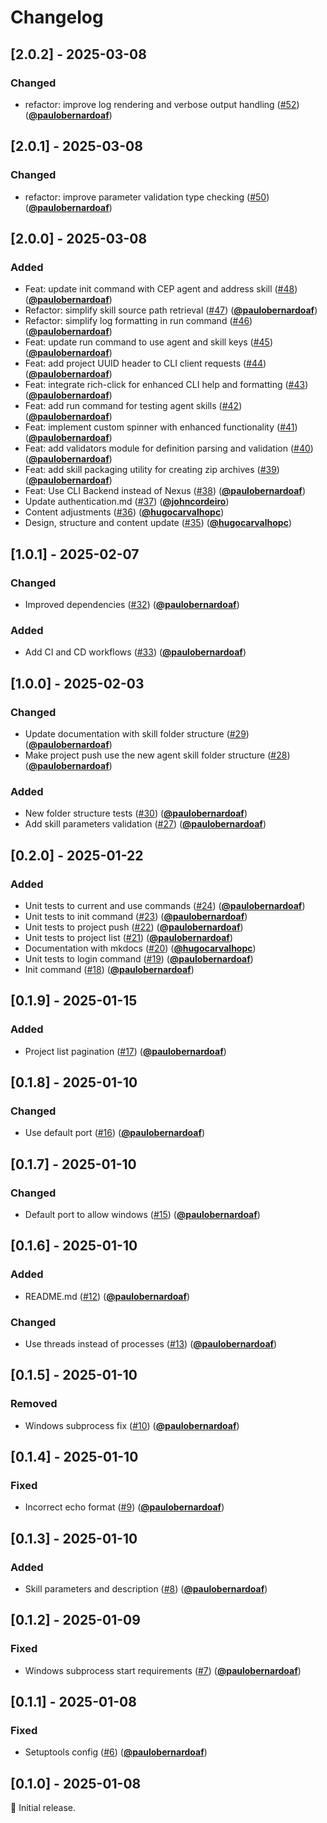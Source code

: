 # Changelog

## [2.0.2] - 2025-03-08

### Changed

- refactor: improve log rendering and verbose output handling ([#52](https://github.com/weni-ai/weni-cli/pull/52)) ([**@paulobernardoaf**](https://github.com/paulobernardoaf))

## [2.0.1] - 2025-03-08

### Changed

- refactor: improve parameter validation type checking ([#50](https://github.com/weni-ai/weni-cli/pull/50)) ([**@paulobernardoaf**](https://github.com/paulobernardoaf))

## [2.0.0] - 2025-03-08

### Added

- Feat: update init command with CEP agent and address skill ([#48](https://github.com/weni-ai/weni-cli/pull/48)) ([**@paulobernardoaf**](https://github.com/paulobernardoaf))
- Refactor: simplify skill source path retrieval ([#47](https://github.com/weni-ai/weni-cli/pull/47)) ([**@paulobernardoaf**](https://github.com/paulobernardoaf))
- Refactor: simplify log formatting in run command ([#46](https://github.com/weni-ai/weni-cli/pull/46)) ([**@paulobernardoaf**](https://github.com/paulobernardoaf))
- Feat: update run command to use agent and skill keys ([#45](https://github.com/weni-ai/weni-cli/pull/45)) ([**@paulobernardoaf**](https://github.com/paulobernardoaf))
- Feat: add project UUID header to CLI client requests ([#44](https://github.com/weni-ai/weni-cli/pull/44)) ([**@paulobernardoaf**](https://github.com/paulobernardoaf))
- Feat: integrate rich-click for enhanced CLI help and formatting ([#43](https://github.com/weni-ai/weni-cli/pull/43)) ([**@paulobernardoaf**](https://github.com/paulobernardoaf))
- Feat: add run command for testing agent skills ([#42](https://github.com/weni-ai/weni-cli/pull/42)) ([**@paulobernardoaf**](https://github.com/paulobernardoaf))
- Feat: implement custom spinner with enhanced functionality ([#41](https://github.com/weni-ai/weni-cli/pull/41)) ([**@paulobernardoaf**](https://github.com/paulobernardoaf))
- Feat: add validators module for definition parsing and validation ([#40](https://github.com/weni-ai/weni-cli/pull/40)) ([**@paulobernardoaf**](https://github.com/paulobernardoaf))
- Feat: add skill packaging utility for creating zip archives ([#39](https://github.com/weni-ai/weni-cli/pull/39)) ([**@paulobernardoaf**](https://github.com/paulobernardoaf))
- Feat: Use CLI Backend instead of Nexus ([#38](https://github.com/weni-ai/weni-cli/pull/38)) ([**@paulobernardoaf**](https://github.com/paulobernardoaf))
- Update authentication.md ([#37](https://github.com/weni-ai/weni-cli/pull/37)) ([**@johncordeiro**](https://github.com/johncordeiro))
- Content adjustments ([#36](https://github.com/weni-ai/weni-cli/pull/36)) ([**@hugocarvalhopc**](https://github.com/hugocarvalhopc))
- Design, structure and content update ([#35](https://github.com/weni-ai/weni-cli/pull/35)) ([**@hugocarvalhopc**](https://github.com/hugocarvalhopc))

## [1.0.1] - 2025-02-07

### Changed

- Improved dependencies ([#32](https://github.com/weni-ai/weni-cli/pull/32)) ([**@paulobernardoaf**](https://github.com/paulobernardoaf))

### Added

- Add CI and CD workflows ([#33](https://github.com/weni-ai/weni-cli/pull/33)) ([**@paulobernardoaf**](https://github.com/paulobernardoaf))

## [1.0.0] - 2025-02-03

### Changed

- Update documentation with skill folder structure ([#29](https://github.com/weni-ai/weni-cli/pull/29)) ([**@paulobernardoaf**](https://github.com/paulobernardoaf))
- Make project push use the new agent skill folder structure ([#28](https://github.com/weni-ai/weni-cli/pull/28)) ([**@paulobernardoaf**](https://github.com/paulobernardoaf))

### Added

- New folder structure tests ([#30](https://github.com/weni-ai/weni-cli/pull/30)) ([**@paulobernardoaf**](https://github.com/paulobernardoaf))
- Add skill parameters validation ([#27](https://github.com/weni-ai/weni-cli/pull/27)) ([**@paulobernardoaf**](https://github.com/paulobernardoaf))

## [0.2.0] - 2025-01-22

### Added

- Unit tests to current and use commands ([#24](https://github.com/weni-ai/weni-cli/pull/24)) ([**@paulobernardoaf**](https://github.com/paulobernardoaf))
- Unit tests to init command ([#23](https://github.com/weni-ai/weni-cli/pull/23)) ([**@paulobernardoaf**](https://github.com/paulobernardoaf))
- Unit tests to project push ([#22](https://github.com/weni-ai/weni-cli/pull/22)) ([**@paulobernardoaf**](https://github.com/paulobernardoaf))
- Unit tests to project list ([#21](https://github.com/weni-ai/weni-cli/pull/21)) ([**@paulobernardoaf**](https://github.com/paulobernardoaf))
- Documentation with mkdocs ([#20](https://github.com/weni-ai/weni-cli/pull/20)) ([**@hugocarvalhopc**](https://github.com/hugocarvalhopc))
- Unit tests to login command ([#19](https://github.com/weni-ai/weni-cli/pull/19)) ([**@paulobernardoaf**](https://github.com/paulobernardoaf))
- Init command ([#18](https://github.com/weni-ai/weni-cli/pull/18)) ([**@paulobernardoaf**](https://github.com/paulobernardoaf))

## [0.1.9] - 2025-01-15

### Added

- Project list pagination ([#17](https://github.com/weni-ai/weni-cli/pull/17)) ([**@paulobernardoaf**](https://github.com/paulobernardoaf))

## [0.1.8] - 2025-01-10

### Changed

- Use default port ([#16](https://github.com/weni-ai/weni-cli/pull/16)) ([**@paulobernardoaf**](https://github.com/paulobernardoaf))

## [0.1.7] - 2025-01-10

### Changed

- Default port to allow windows ([#15](https://github.com/weni-ai/weni-cli/pull/15)) ([**@paulobernardoaf**](https://github.com/paulobernardoaf))

## [0.1.6] - 2025-01-10

### Added

- README.md ([#12](https://github.com/weni-ai/weni-cli/pull/12)) ([**@paulobernardoaf**](https://github.com/paulobernardoaf))

### Changed 

- Use threads instead of processes ([#13](https://github.com/weni-ai/weni-cli/pull/13)) ([**@paulobernardoaf**](https://github.com/paulobernardoaf))

## [0.1.5] - 2025-01-10

### Removed

- Windows subprocess fix ([#10](https://github.com/weni-ai/weni-cli/pull/10)) ([**@paulobernardoaf**](https://github.com/paulobernardoaf))

## [0.1.4] - 2025-01-10

### Fixed

- Incorrect echo format ([#9](https://github.com/weni-ai/weni-cli/pull/9)) ([**@paulobernardoaf**](https://github.com/paulobernardoaf))

## [0.1.3] - 2025-01-10

### Added

- Skill parameters and description ([#8](https://github.com/weni-ai/weni-cli/pull/8)) ([**@paulobernardoaf**](https://github.com/paulobernardoaf))

## [0.1.2] - 2025-01-09

### Fixed

- Windows subprocess start requirements ([#7](https://github.com/weni-ai/weni-cli/pull/7)) ([**@paulobernardoaf**](https://github.com/paulobernardoaf))

## [0.1.1] - 2025-01-08

### Fixed

- Setuptools config  ([#6](https://github.com/weni-ai/weni-cli/pull/6)) ([**@paulobernardoaf**](https://github.com/paulobernardoaf))

## [0.1.0] - 2025-01-08

🌱 Initial release.